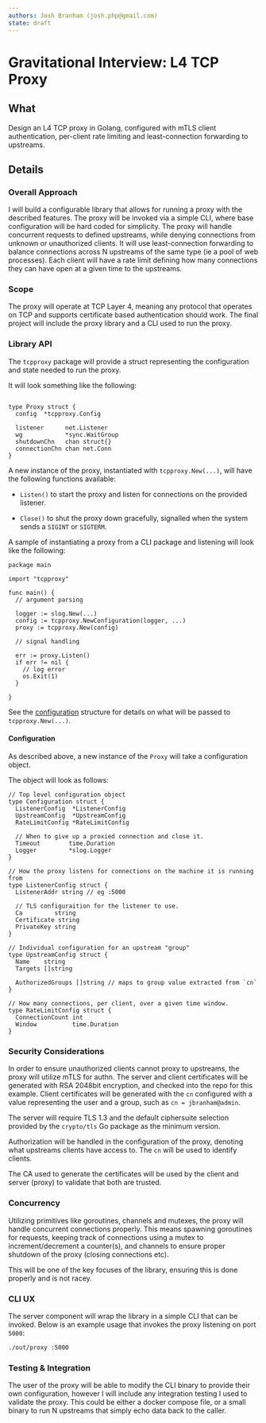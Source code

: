 ```yaml
---
authors: Josh Branham (josh.php@gmail.com)
state: draft
---
```


# Gravitational Interview: L4 TCP Proxy

## What

Design an L4 TCP proxy in Golang, configured with mTLS client authentication, per-client rate limiting and least-connection forwarding
to upstreams.

## Details

### Overall Approach

I will build a configurable library that allows for running a proxy with the described features. The proxy will be invoked via a simple
CLI, where base configuration will be hard coded for simplicity. The proxy will handle concurrent requests to defined upstreams, while
denying connections from unknown or unauthorized clients. It will use least-connection forwarding to balance connections across N
upstreams of the same type (ie a pool of web processes). Each client will have a rate limit defining how many connections they can
have open at a given time to the upstreams.

### Scope

The proxy will operate at TCP Layer 4, meaning any protocol that operates on TCP and supports certificate based authentication
should work. The final project will include the proxy library and a CLI used to run the proxy.

### Library API

The `tcpproxy` package will provide a struct representing the configuration and state needed to run the proxy.

It will look something like the following:

```golang

type Proxy struct {
  config  *tcpproxy.Config

  listener      net.Listener
  wg            *sync.WaitGroup
  shutdownChn   chan struct{}
  connectionChn chan net.Conn
}
```

A new instance of the proxy, instantiated with `tcpproxy.New(...)`, will have the following functions available:

* `Listen()` to start the proxy and listen for connections on the provided listener.

* `Close()` to shut the proxy down gracefully, signalled when the system sends a `SIGINT` or `SIGTERM`.

A sample of instantiating a proxy from a CLI package and listening will look like the following:

```golang
package main

import "tcpproxy"

func main() {
  // argument parsing

  logger := slog.New(...)
  config := tcpproxy.NewConfiguration(logger, ...)
  proxy := tcpproxy.New(config)

  // signal handling

  err := proxy.Listen()
  if err != nil {
    // log error
    os.Exit(1)
  }

}
```

See the [configuration](####-Configuration) structure for details on what will be passed to `tcpproxy.New(...)`.

#### Configuration

As described above, a new instance of the `Proxy` will take a configuration object.

The object will look as follows:

```golang
// Top level configuration object
type Configuration struct {
  ListenerConfig  *ListenerConfig
  UpstreamConfig  *UpstreamConfig
  RateLimitConfig *RateLimitConfig

  // When to give up a proxied connection and close it.
  Timeout        time.Duration
  Logger         *slog.Logger
}

// How the proxy listens for connections on the machine it is running from
type ListenerConfig struct {
  ListenerAddr string // eg :5000

  // TLS configuraition for the listener to use.
  Ca         string
  Certificate string
  PrivateKey string
}

// Individual configuration for an upstream "group"
type UpstreamConfig struct {
  Name    string
  Targets []string

  AuthorizedGroups []string // maps to group value extracted from `cn`
}

// How many connections, per client, over a given time window.
type RateLimitConfig struct {
  ConnectionCount int
  Window          time.Duration
}
```

### Security Considerations

In order to ensure unauthorized clients cannot proxy to upstreams, the proxy will utilize mTLS for authn. The server and client certificates will
be generated with RSA 2048bit encryption, and checked into the repo for this example. Client certificates will be generated with the `cn`
configured with a value representing the user and a group, such as `cn = jbranham@admin`.

The server will require TLS 1.3 and the default ciphersuite selection provided by the `crypto/tls` Go package as the minimum version.

Authorization will be handled in the configuration of the proxy, denoting what upstreams clients have access to. The `cn` will be used
to identify clients.

The CA used to generate the certificates will be used by the client and server (proxy) to validate that both are trusted.

### Concurrency

Utilizing primitives like goroutines, channels and mutexes, the proxy will handle concurrent connections properly. This means spawning goroutines for requests,
keeping track of connections using a mutex to increment/decrement a counter(s), and channels to ensure proper shutdown of the proxy (closing connections etc).

This will be one of the key focuses of the library, ensuring this is done properly and is not racey.

### CLI UX

The server component will wrap the library in a simple CLI that can be invoked. Below is an example usage that invokes the proxy listening on port `5000`:

```bash
./out/proxy :5000
```

### Testing & Integration

The user of the proxy will be able to modify the CLI binary to provide their own configuration, however I will include any integration testing I used
to validate the proxy. This could be either a docker compose file, or a small binary to run N upstreams that simply echo data back to the caller.
